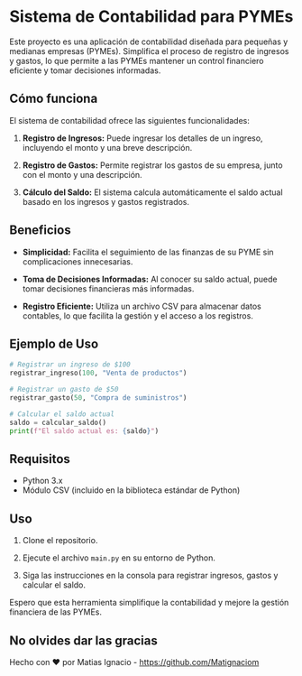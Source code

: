 # Sistema de Contabilidad para PYMEs

Este proyecto es una aplicación de contabilidad diseñada para pequeñas y medianas empresas (PYMEs). Simplifica el proceso de registro de ingresos y gastos, lo que permite a las PYMEs mantener un control financiero eficiente y tomar decisiones informadas.

## Cómo funciona

El sistema de contabilidad ofrece las siguientes funcionalidades:

1. **Registro de Ingresos:** Puede ingresar los detalles de un ingreso, incluyendo el monto y una breve descripción.

2. **Registro de Gastos:** Permite registrar los gastos de su empresa, junto con el monto y una descripción.

3. **Cálculo del Saldo:** El sistema calcula automáticamente el saldo actual basado en los ingresos y gastos registrados.

## Beneficios

- **Simplicidad:** Facilita el seguimiento de las finanzas de su PYME sin complicaciones innecesarias.

- **Toma de Decisiones Informadas:** Al conocer su saldo actual, puede tomar decisiones financieras más informadas.

- **Registro Eficiente:** Utiliza un archivo CSV para almacenar datos contables, lo que facilita la gestión y el acceso a los registros.

## Ejemplo de Uso

```python
# Registrar un ingreso de $100
registrar_ingreso(100, "Venta de productos")

# Registrar un gasto de $50
registrar_gasto(50, "Compra de suministros")

# Calcular el saldo actual
saldo = calcular_saldo()
print(f"El saldo actual es: {saldo}")
```

## Requisitos

- Python 3.x
- Módulo CSV (incluido en la biblioteca estándar de Python)

## Uso

1. Clone el repositorio.

2. Ejecute el archivo `main.py` en su entorno de Python.

3. Siga las instrucciones en la consola para registrar ingresos, gastos y calcular el saldo.

Espero que esta herramienta simplifique la contabilidad y mejore la gestión financiera de las PYMEs.

## No olvides dar las gracias

Hecho con ❤️ por Matias Ignacio - https://github.com/Matignaciom
